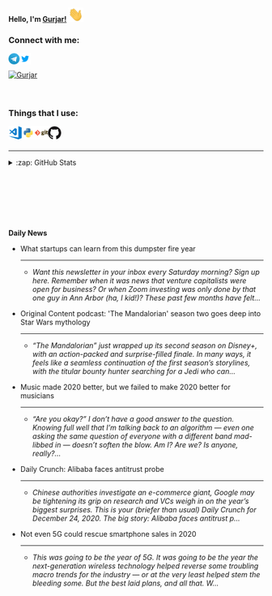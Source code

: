 #### Hello, I'm [Gurjar!](https://GurjarKing.github.io) <img src="https://raw.githubusercontent.com/ABSphreak/ABSphreak/master/gifs/Hi.gif" width="30px"></h2>


### Connect with me:

[<img align="left" alt="Gurjar | Telegram" width="22px" src="https://raw.githubusercontent.com/github/explore/80688e429a7d4ef2fca1e82350fe8e3517d3494d/topics/telegram/telegram.png" />][Telegram]
[<img align="left" alt="Gurjar | Twitter" width="22px" src="https://raw.githubusercontent.com/github/explore/80688e429a7d4ef2fca1e82350fe8e3517d3494d/topics/twitter/twitter.png" />][Twitter]
<br >
<br >
<a href="https://github.com/GurjarKing"><img src="https://komarev.com/ghpvc/?username=GurjarKing" alt="Gurjar" /></a> <br />
<br />
<br />
<!-- <br >

![](https://visitor-badge.glitch.me/badge?page_id=GurjarKing)

<br /> -->

### Things that I use:

[<img align="left" alt="Visual Studio Code" width="26px" src="https://raw.githubusercontent.com/github/explore/80688e429a7d4ef2fca1e82350fe8e3517d3494d/topics/visual-studio-code/visual-studio-code.png" />][VSCode]
[<img align="left" alt="Python" width="26px" src="https://raw.githubusercontent.com/github/explore/80688e429a7d4ef2fca1e82350fe8e3517d3494d/topics/python/python.png" />][Python]
[<img align="left" alt="Git" width="26px" src="https://raw.githubusercontent.com/github/explore/80688e429a7d4ef2fca1e82350fe8e3517d3494d/topics/git/git.png" />][Git]
[<img align="left" alt="GitHub" width="26px" src="https://raw.githubusercontent.com/github/explore/78df643247d429f6cc873026c0622819ad797942/topics/github/github.png" />][Github]

<br />
<br />

---
<details>
  <summary>:zap: GitHub Stats</summary>

<img align="left" alt="Gurjar's Github Stats" src="https://github-readme-stats.vercel.app/api?username=GurjarKing&show_icons=true&hide_border=true&count_private=true&include_all_commit=true&theme=algolia" />

</details>

<!-- ### 🔔 My latest tweet
<a href="https://twitter.com/Gurjar_King43" target="_blank">
	<img src="https://github.com/GurjarKing/GurjarKing/raw/master/tweet.png" width="70%" align="center" alt="Click to view on Twitter" title="My latest tweet, as an image"/>
</a> -->
<br>

<pre>

</pre>

<!-- **Quote of the hour:**

{qoth}

~ {qoth_author}
<pre>

</pre> -->
<br>
<pre>


</pre>
<strong>Daily News</strong>
  
  - What startups can learn from this dumpster fire year
     <hr/>
     
      - *Want this newsletter in your inbox every Saturday morning? Sign up here. Remember when it was news that venture capitalists were open for business? Or when Zoom investing was only done by that one guy in Ann Arbor (ha, I kid!)? These past few months have felt…*
     
  - Original Content podcast: 'The Mandalorian' season two goes deep into Star Wars mythology
      <hr/>
      
      - *“The Mandalorian” just wrapped up its second season on Disney+, with an action-packed and surprise-filled finale. In many ways, it feels like a seamless continuation of the first season’s storylines, with the titular bounty hunter searching for a Jedi who can…*
      
  - Music made 2020 better, but we failed to make 2020 better for musicians
      <hr/>
      
      - *“Are you okay?” I don’t have a good answer to the question. Knowing full well that I’m talking back to an algorithm — even one asking the same question of everyone with a different band mad-libbed in — doesn’t soften the blow. Am I? Are we? Is anyone, really?…*
      
  - Daily Crunch: Alibaba faces antitrust probe
      <hr/>
      
      - *Chinese authorities investigate an e-commerce giant, Google may be tightening its grip on research and VCs weigh in on the year’s biggest surprises. This is your (briefer than usual) Daily Crunch for December 24, 2020. The big story: Alibaba faces antitrust p…*
       
  - Not even 5G could rescue smartphone sales in 2020
      <hr/>
       
       - *This was going to be the year of 5G. It was going to be the year the next-generation wireless technology helped reverse some troubling macro trends for the industry — or at the very least helped stem the bleeding some. But the best laid plans, and all that. W…*
      

<br />

[VSCode]: https://code.visualstudio.com/
[Python]: https://www.python.org/
[Git]: https://git-scm.com/
[Github]: https://github.com/
[Telegram]: https://t.me/Gurjar_King/
[Twitter]: https://twitter.com/Gurjar_King43/
